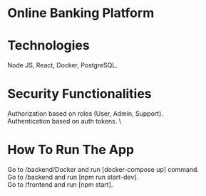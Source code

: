 # Online Banking Platform

# Technologies
Node JS, React, Docker, PostgreSQL.

# Security Functionalities
Authorization based on roles (User, Admin, Support). \
Authentication based on auth tokens. \

# How To Run The App
Go to /backend/Docker and run [docker-compose up] command. \
Go to /backend and run [npm run start-dev]. \
Go to /frontend and run [npm start].

